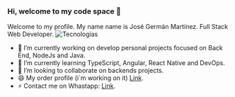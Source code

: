 ### Hi, welcome to my code space 👋
Welcome to my profile. My name name is José Germán Martínez. 
Full Stack Web Developer.
![Tecnologías](https://res.cloudinary.com/dh6ipg8bj/image/upload/v1677599544/Blog/tecnologies_r9cv1v.png)

- 🔭 I’m currently working on develop personal projects focused on Back End, NodeJs and Java.
- 🌱 I’m currently learning TypeScript, Angular, React Native and DevOps.
- 👯 I’m looking to collaborate on backends projects.
- 😄 My order profile (i´m working on it) [Link](https://github.com/jgxdev).
- ⚡ Contact me on Whastapp: [Link](https://wa.link/mhqy21).
